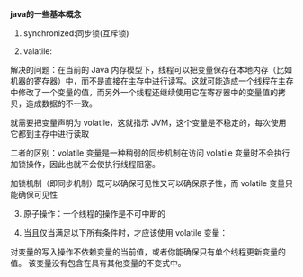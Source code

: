 **java的一些基本概念**

1. synchronized:同步锁(互斥锁)

2. valatile:

解决的问题：在当前的 Java 内存模型下，线程可以把变量保存在本地内存（比如机器的寄存器）中，而不是直接在主存中进行读写。这就可能造成一个线程在主存中修改了一个变量的值，而另外一个线程还继续使用它在寄存器中的变量值的拷贝，造成数据的不一致。

就需要把变量声明为 volatile，这就指示 JVM，这个变量是不稳定的，每次使用它都到主存中进行读取

二者的区别：volatile 变量是一种稍弱的同步机制在访问 volatile 变量时不会执行加锁操作，因此也就不会使执行线程阻塞。

加锁机制（即同步机制）既可以确保可见性又可以确保原子性，而 volatile 变量只能确保可见性

3. 原子操作：一个线程的操作是不可中断的

4. 当且仅当满足以下所有条件时，才应该使用 volatile 变量：

对变量的写入操作不依赖变量的当前值，或者你能确保只有单个线程更新变量的值。
该变量没有包含在具有其他变量的不变式中。